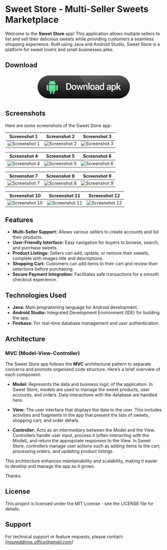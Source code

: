 # Sweet Store - Multi-Seller Sweets Marketplace

Welcome to the **Sweet Store** app! This application allows multiple sellers to list and sell their delicious sweets while providing customers a seamless shopping experience. Built using Java and Android Studio, Sweet Store is a platform for sweet lovers and small businesses alike.

## Download

<p align="center">
    <a href="https://github.com/noureddinelaghribe/Sweets-Store/raw/refs/heads/main/Sweets%20Store.apk">
        <img src="https://raw.githubusercontent.com/noureddinelaghribe/WriteFlow/refs/heads/main/download_apk.png" alt="Get it on Google Play" height="80">
    </a>
</p>

## Screenshots

Here are some screenshots of the Sweet Store app:

| Screenshot 1 | Screenshot 2 | Screenshot 3 |
|--------------|--------------|--------------|
| ![Screenshot 1](https://raw.githubusercontent.com/noureddinne21/Sweets-Store/refs/heads/main/Screenshot_2024-10-30-16-39-13-403_com.nouroeddinne.sweetsstore.jpg) | ![Screenshot 2](https://raw.githubusercontent.com/noureddinne21/Sweets-Store/refs/heads/main/Screenshot_2024-10-30-16-39-21-801_com.nouroeddinne.sweetsstore.jpg) | ![Screenshot 3](https://raw.githubusercontent.com/noureddinne21/Sweets-Store/refs/heads/main/Screenshot_2024-10-30-16-39-26-604_com.nouroeddinne.sweetsstore.jpg) |

| Screenshot 4 | Screenshot 5 | Screenshot 6 |
|--------------|--------------|--------------|
| ![Screenshot 4](https://raw.githubusercontent.com/noureddinne21/Sweets-Store/refs/heads/main/Screenshot_2024-10-30-16-40-18-839_com.nouroeddinne.sweetsstore.jpg) | ![Screenshot 5](https://raw.githubusercontent.com/noureddinne21/Sweets-Store/refs/heads/main/Screenshot_2024-10-30-16-40-24-546_com.nouroeddinne.sweetsstore.jpg) | ![Screenshot 6](https://raw.githubusercontent.com/noureddinne21/Sweets-Store/refs/heads/main/Screenshot_2024-10-30-16-40-26-426_com.nouroeddinne.sweetsstore.jpg) |

| Screenshot 7 | Screenshot 8 | Screenshot 9 |
|--------------|--------------|--------------|
| ![Screenshot 7](https://raw.githubusercontent.com/noureddinne21/Sweets-Store/refs/heads/main/Screenshot_2024-10-30-16-40-28-594_com.nouroeddinne.sweetsstore.jpg) | ![Screenshot 8](https://raw.githubusercontent.com/noureddinne21/Sweets-Store/refs/heads/main/Screenshot_2024-10-30-16-40-33-500_com.nouroeddinne.sweetsstore.jpg) | ![Screenshot 9](https://raw.githubusercontent.com/noureddinne21/Sweets-Store/refs/heads/main/Screenshot_2024-10-30-16-40-58-206_com.nouroeddinne.sweetsstore.jpg) |

| Screenshot 10 | Screenshot 11 | Screenshot 12 |
|---------------|---------------|---------------|
| ![Screenshot 10](https://raw.githubusercontent.com/noureddinne21/Sweets-Store/refs/heads/main/Screenshot_2024-10-30-16-41-03-387_com.nouroeddinne.sweetsstore.jpg) | ![Screenshot 11](https://raw.githubusercontent.com/noureddinne21/Sweets-Store/refs/heads/main/Screenshot_2024-10-30-16-41-07-604_com.nouroeddinne.sweetsstore.jpg) | ![Screenshot 12](https://raw.githubusercontent.com/noureddinne21/Sweets-Store/refs/heads/main/Screenshot_2024-10-30-16-41-22-647_com.nouroeddinne.sweetsstore.jpg) |


## Features

- **Multi-Seller Support:** Allows various sellers to create accounts and list their products.
- **User-Friendly Interface:** Easy navigation for buyers to browse, search, and purchase sweets.
- **Product Listings:** Sellers can add, update, or remove their sweets, complete with images title and descriptions.
- **Shopping Cart:** Customers can add items to their cart and review their selections before purchasing.
- **Secure Payment Integration:** Facilitates safe transactions for a smooth checkout experience.

## Technologies Used

- **Java:** Main programming language for Android development.
- **Android Studio:** Integrated Development Environment (IDE) for building the app.
- **Firebase:** For real-time database management and user authentication.

## Architecture

### MVC (Model-View-Controller)

The Sweet Store app follows the **MVC** architectural pattern to separate concerns and promote organized code structure. Here’s a brief overview of each component:

- **Model:** Represents the data and business logic of the application. In Sweet Store, models are used to manage the sweet products, user accounts, and orders. Data interactions with the database are handled here.

- **View:** The user interface that displays the data to the user. This includes activities and fragments in the app that present the lists of sweets, shopping cart, and order details.

- **Controller:** Acts as an intermediary between the Model and the View. Controllers handle user input, process it (often interacting with the Model), and return the appropriate responses to the View. In Sweet Store, controllers manage user actions such as adding items to the cart, processing orders, and updating product listings.

This architecture enhances maintainability and scalability, making it easier to develop and manage the app as it grows.

Thanks.

## License

This project is licensed under the MIT License - see the LICENSE file for details.

## Support

For technical support or feature requests, please contact:
*[noureddinne.office@gmail.com]*


